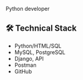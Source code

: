 Python developer 

## 🛠 Technical Stack
*   Python/HTML/SQL
*   MySQL, PostgreSQL
*   Django, API
*   Postman
*   GitHub
